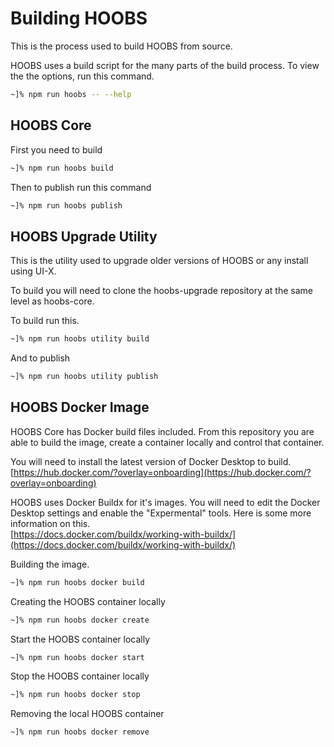 # Building HOOBS
This is the process used to build HOOBS from source.

HOOBS uses a build script for the many parts of the build process. To view the the options, run this command.

```bash
~]% npm run hoobs -- --help
```

## HOOBS Core
First you need to build

```bash
~]% npm run hoobs build
```

Then to publish run this command

```bash
~]% npm run hoobs publish
```

## HOOBS Upgrade Utility
This is the utility used to upgrade older versions of HOOBS or any install using UI-X.

To build you will need to clone the hoobs-upgrade repository at the same level as hoobs-core.

To build run this.

```bash
~]% npm run hoobs utility build
```

And to publish
```bash
~]% npm run hoobs utility publish
```

## HOOBS Docker Image
HOOBS Core has Docker build files included. From this repository you are able to build the image, create a container locally and control that container.

You will need to install the latest version of Docker Desktop to build.  
[https://hub.docker.com/?overlay=onboarding](https://hub.docker.com/?overlay=onboarding)

HOOBS uses Docker Buildx for it's images. You will need to edit the Docker Desktop settings and enable the "Expermental" tools. Here is some more information on this.  
[https://docs.docker.com/buildx/working-with-buildx/](https://docs.docker.com/buildx/working-with-buildx/)

Building the image.

```bash
~]% npm run hoobs docker build
```

Creating the HOOBS container locally

```bash
~]% npm run hoobs docker create
```

Start the HOOBS container locally

```bash
~]% npm run hoobs docker start
```

Stop the HOOBS container locally

```bash
~]% npm run hoobs docker stop
```

Removing the local HOOBS container

```bash
~]% npm run hoobs docker remove
```
